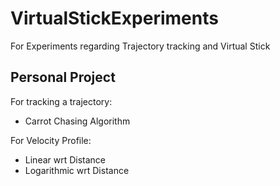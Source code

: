 # VirtualStickExperiments
For Experiments regarding Trajectory tracking and Virtual Stick

## Personal Project

For tracking a trajectory:
  - Carrot Chasing Algorithm
  
  
For Velocity Profile:
  - Linear wrt Distance
  - Logarithmic wrt Distance
